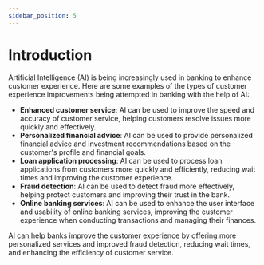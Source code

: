 ```yaml
---
sidebar_position: 5
---
```


# Introduction

Artificial Intelligence (AI) is being increasingly used in banking to enhance customer experience. Here are some examples of the types of customer experience improvements being attempted in banking with the help of AI:

* **Enhanced customer service**: AI can be used to improve the speed and accuracy of customer service, helping customers resolve issues more quickly and effectively.
* **Personalized financial advice**: AI can be used to provide personalized financial advice and investment recommendations based on the customer's profile and financial goals.
* **Loan application processing**: AI can be used to process loan applications from customers more quickly and efficiently, reducing wait times and improving the customer experience.
* **Fraud detection**: AI can be used to detect fraud more effectively, helping protect customers and improving their trust in the bank.
* **Online banking services**: AI can be used to enhance the user interface and usability of online banking services, improving the customer experience when conducting transactions and managing their finances.

AI can help banks improve the customer experience by offering more personalized services and improved fraud detection, reducing wait times, and enhancing the efficiency of customer service.
